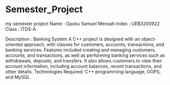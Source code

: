 # Semester_Project
my semester project
 Name : Opoku Samuel Mensah
 Index : UEB3200922
 Class : ITDS-A

 Description : 
 Banking System
A C++ project is designed with an object-oriented approach, with classes for 
customers, accounts, transactions, and banking services. Features included 
creating and managing customers, accounts, and transactions, as well as 
performing banking services such as withdrawals, deposits, and transfers. It also 
allows customers to view their account information, including account balances, 
recent transactions, and other details.
Technologies Required: C++ programming language, OOPS, and MySQL.
